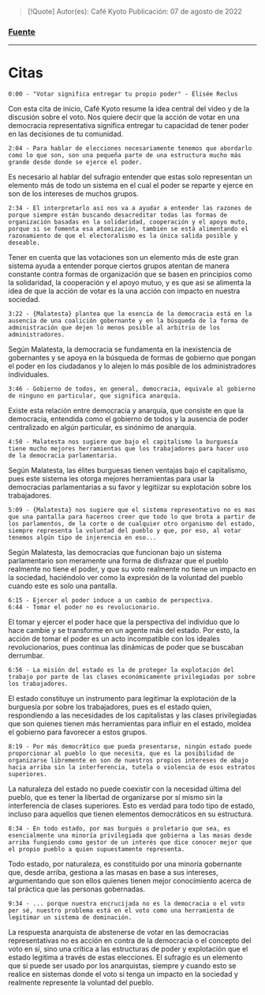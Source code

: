 >[!Quote]
>Autor(es): Café Kyoto
>Publicación: 07 de agosto de 2022
### [Fuente](https://www.youtube.com/watch?v=Wv6JSSBsdAc)
---
# Citas

	0:00 - "Votar significa entregar tu propio poder" - Élisée Reclus

Con esta cita de inicio, Café Kyoto resume la idea central del video y de la discusión sobre el voto. Nos quiere decir que la acción de votar en una democracia representativa significa entregar tu capacidad de tener poder en las decisiones de tu comunidad.

	2:04 - Para hablar de elecciones necesariamente tenemos que abordarlo como lo que son, son una pequeña parte de una estructura mucho más grande desde donde se ejerce el poder.

Es necesario al hablar del sufragio entender que estas solo representan un elemento más de todo un sistema en el cual el poder se reparte y ejerce en son de los intereses de muchos grupos.

	2:34 - El interpretarlo así nos va a ayudar a entender las razones de porque siempre están buscando desacreditar todas las formas de organización basadas en la solidaridad, cooperación y el apoyo muto, porque si se fomenta esa atomización, también se está alimentando el razonamiento de que el electoralismo es la única salida posible y deseable.

Tener en cuenta que las votaciones son un elemento más de este gran sistema ayuda a entender porque ciertos grupos atentan de manera constante contra formas de organización que se basen en principios como la solidaridad, la cooperación y el apoyo mutuo, y es que así se alimenta la idea de que la acción de votar es la una acción con impacto en nuestra sociedad.

	3:22 - {Malatesta} plantea que la esencia de la democracia está en la ausencia de una coalición gobernante y en la búsqueda de la forma de administración que dejen lo menos posible al arbitrio de los administradores.

Según Malatesta, la democracia se fundamenta en la inexistencia de gobernantes y se apoya en la búsqueda de formas de gobierno que pongan el poder en los ciudadanos y lo alejen lo más posible de los administradores individuales.

	3:46 - Gobierno de todos, en general, democracia, equivale al gobierno de ninguno en particular, que significa anarquía.

Existe esta relación entre democracia y anarquía, que consiste en que la democracia, entendida como el gobierno de todos y la ausencia de poder centralizado en algún particular, es sinónimo de anarquía.

	4:50 - Malatesta nos sugiere que bajo el capitalismo la burguesía tiene mucho mejores herramientas que los trabajadores para hacer uso de la democracia parlamentaria.

Según Malatesta, las élites burguesas tienen ventajas bajo el capitalismo, pues este sistema les otorga mejores herramientas para usar la democracias parlamentarias a su favor y legitiizar su explotación sobre los trabajadores.

	5:09 - {Malatesta} nos sugiere que el sistema representativo no es mas que una pantalla para hacernos creer que todo lo que brota a partir de los parlamentos, de la corte o de cualquier otro organismo del estado, siempre representa la voluntad del pueblo y que, por eso, al votar tenemos algún tipo de injerencia en eso...

Según Malatesta, las democracias que funcionan bajo un sistema parlamentario son meramente una forma de disfrazar que el pueblo realmente no tiene el poder, y que su voto realmente no tiene un impacto en la sociedad, haciéndolo ver como la expresión de la voluntad del pueblo cuando este es solo una pantalla.

	6:15 - Ejercer el poder induce a un cambio de perspectiva.
	6:44 - Tomar el poder no es revolucionario.

El tomar y ejercer el poder hace que la perspectiva del individuo que lo hace cambie y se transforme en un agente más del estado. Por esto, la acción de tomar el poder es un acto incompatible con los ideales revolucionarios, pues continua las dinámicas de poder que se buscaban derrumbar.

	6:56 - La misión del estado es la de proteger la explotación del trabajo por parte de las clases económicamente privilegiadas por sobre los trabajadores.

El estado constituye un instrumento para legitimar la explotación de la burguesía por sobre los trabajadores, pues es el estado quien, respondiendo a las necesidades de los capitalistas y las clases privilegiadas que son quienes tienen más herramientas para influir en el estado, moldea el gobierno para favorecer a estos grupos.

	8:19 - Por más democrático que pueda presentarse, ningún estado puede proporcionar al pueblo lo que necesita, que es la posibilidad de organizarse libremente en son de nuestros propios intereses de abajo hacia arriba sin la interferencia, tutela o violencia de esos estratos superiores.

La naturaleza del estado no puede coexistir con la necesidad última del pueblo, que es tener la libertad de organizarse por sí mismo sin la interferencia de clases superiores. Esto es verdad para todo tipo de estado, incluso para aquellos que tienen elementos democráticos en su estructura.

	8:34 - En todo estado, por mas burgués o proletario que sea, es esencialmente una minoría privilegiada que gobierna a las masas desde arriba fungiendo como gestor de un interés que dice conocer mejor que el propio pueblo a quien supuestamente representa.

Todo estado, por naturaleza, es constituido por una minoría gobernante que, desde arriba, gestiona a las masas en base a sus intereses, argumentando que son ellos quienes tienen mejor conocimiento acerca de tal práctica que las personas gobernadas.

	9:34 - ... porque nuestra encrucijada no es la democracia o el voto per sé, nuestro problema está en el voto como una herramienta de legitimar un sistema de dominación.

La respuesta anarquista de abstenerse de votar en las democracias representativas no es acción en contra de la democracia o el concepto del voto en sí, sino una crítica a las estructuras de poder y explotación que el estado legitima a través de estas elecciones. El sufragio es un elemento que si puede ser usado por los anarquistas, siempre y cuando esto se realice en sistemas donde el voto si tenga un impacto en la sociedad y realmente represente la voluntad del pueblo.